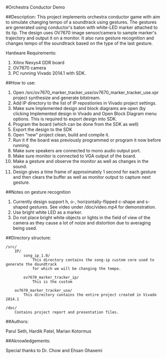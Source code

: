 #Orchestra Conductor Demo

##Description:
This project implements orchestra conductor game with aim to simulate changing tempo of a 
soundtrack using gestures. The gestures are generated using conductor's baton with white-LED
marker attached to its tip. The design uses OV7670 image sensor/camera to sample marker's
trajectory and output it on a monitor. It also runs gesture recognition and changes tempo
of the soundtrack based on the type of the last gesture. 

Hardware Requirements:
1. Xilinx Nexys4 DDR board
2. OV7670 camera
3. PC running Vivado 2014.1 with SDK.

##How to use:

1. Open /src/ov7670_marker_tracker_use/ov7670_marker_tracker_use.xpr project synthesize and generate bitstream.
2. Add IP directory to the list of IP repostiories in Vivado project settings.
3. Make sure Implemented design and block diagrams are open (by clicking Implemented design
in Vivado and Open Block Diagram menu options. This is required to export design into SDK.
4. Program the board (which can be done from the SDK as well)
5. Export the design to the SDK
6. Open "new" project clean, build and compile it.
7. Run it if the board was previously programmed or program it now before running.
8. Make sure speakers are connected to mono audio output port. 
9. Make sure monitor is connected to VGA output of the board.
9. Make a gesture and observe the monitor as well as changes in the sound.
10. Design gives a time frame of approximately 1 second for each gesture and then clears
the buffer as well as monitor output to capture next gesture.

##Notes on gesture recognition
1. Currently design support h, o-, horizontally-flipped c-shape and s-shaped gestures. See video
under /doc/video.mp4 for demonstration.
2. Use bright white LED as a marker.
3. Do not place bright white objects or lights in the field of view of the camera
   as they cause a lot of noize and distortion due to averaging being used.

##Directory structure:

	/src/
		IP/
			song_ip_1.0/
				This directory contains the song-ip custom core used to generate the doundtrack
				for which we will be changing the tempo.
			
			ov7670_marker_tracker_ip/
				This is the custom
		
		ov7670_marker_tracker_use/
			This directory contains the entire project created in Vivado 2014.1
	
	/doc/
		Contains project report and presentation files.
	
##Authors:

Parul Seth,
Hardik Patel,
Marian Kotormus


##Aknowledgements:

Special thanks to Dr. Chow and Ehsan Ghasemi
